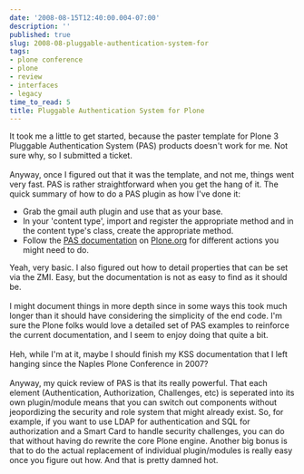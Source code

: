 ```yaml
---
date: '2008-08-15T12:40:00.004-07:00'
description: ''
published: true
slug: 2008-08-pluggable-authentication-system-for
tags:
- plone conference
- plone
- review
- interfaces
- legacy
time_to_read: 5
title: Pluggable Authentication System for Plone
---
```


It took me a little to get started, because the paster template for Plone 3 Pluggable Authentication System (PAS) products doesn't work for me.  Not sure why, so I submitted a ticket.<br /><br />Anyway, once I figured out that it was the template, and not me, things went very fast.  PAS is rather straightforward when you get the hang of it.  The quick summary of how to do a PAS plugin as how I've done it:<br /><ul><li>Grab the gmail auth plugin and use that as your base.</li><li>In your 'content type', import and register the appropriate method and in the content type's class, create the appropriate method.</li><li>Follow the <a href="http://plone.org/documentation/manual/pas-reference-manual">PAS documentation</a> on <a href="http://plone.org/">Plone.org</a> for different actions you might need to do.<br /></li></ul>Yeah, very basic.  I also figured out how to detail properties that can be set via the ZMI.  Easy, but the documentation is not as easy to find as it should be.<br /><br />I might document things in more depth since in some ways this took much longer than it should have considering the simplicity of the end code.  I'm sure the Plone folks would love a detailed set of PAS examples to reinforce the current documentation, and I seem to enjoy doing that quite a bit. <br /><br />Heh, while I'm at it, maybe I should finish my KSS documentation that I left hanging since the Naples Plone Conference in 2007?<br /><br />Anyway, my quick review of PAS is that its really powerful.  That each element (Authentication, Authorization, Challenges, etc) is seperated into its own plugin/module means that you can switch out components without jeopordizing the security and role system that might already exist.  So, for example, if you want to use LDAP for authentication and SQL for authorization and a Smart Card to handle security challenges, you can do that without having do rewrite the core Plone engine.  Another big bonus is that to do the actual replacement of individual plugin/modules is really easy once you figure out how.  And that is pretty damned hot.